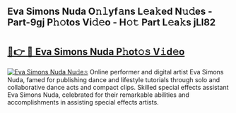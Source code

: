 ## Eva Simons Nuda O𝚗𝚕yf𝚊ns L𝚎a𝚔ed N𝚞𝚍es - Part-9gj P𝚑𝚘tos Vi𝚍𝚎o - H𝚘𝚝 Part L𝚎a𝚔s jLl82

# <h2><a href="http://kfeh29.oniu.top/?m=Eva+Simons+Nuda">🔗👉 🔴 Eva Simons Nuda P𝚑ot𝚘𝚜 V𝚒d𝚎o</a></h2>

[![Eva Simons Nuda Nu𝚍e𝚜](https://i.imgur.com/0qMVB7G.gif)](http://kfeh29.oniu.top/?m=Eva+Simons+Nuda)
Online performer and digital artist Eva Simons Nuda, famed for publishing dance and lifestyle tutorials through solo and collaborative dance acts and compact clips. Skilled special effects assistant Eva Simons Nuda, celebrated for their remarkable abilities and accomplishments in assisting special effects artists.  
